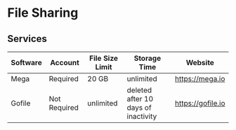 # File Sharing

## Services

| Software  | Account      | File Size Limit | Storage Time                        | Website                 |
| --------- | ------------ |---------------- | ----------------------------------- |------------------------ |
| Mega      | Required     | 20 GB           | unlimited                           | https://mega.io         |
| Gofile    | Not Required | unlimited       | deleted after 10 days of inactivity | https://gofile.io       |
